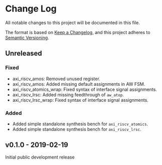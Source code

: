 # Change Log

All notable changes to this project will be documented in this file.

The format is based on [Keep a Changelog](http://keepachangelog.com/), and this project adheres to
[Semantic Versioning](http://semver.org).

## Unreleased

### Fixed
- axi_riscv_amos: Removed unused register.
- axi_riscv_amos: Added missing default assignments in AW FSM.
- axi_riscv_atomics_wrap: Fixed syntax of interface signal assignments.
- axi_riscv_lrsc: Added missing feedthrough of `aw_atop`.
- axi_riscv_lrsc_wrap: Fixed syntax of interface signal assignments.

### Added
- Added simple standalone synthesis bench for `axi_riscv_atomics`.
- Added simple standalone synthesis bench for `axi_riscv_lrsc`.

## v0.1.0 - 2019-02-19

Initial public development release

